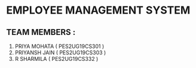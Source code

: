 # EMPLOYEE MANAGEMENT SYSTEM 

## TEAM MEMBERS :
 1) PRIYA MOHATA ( PES2UG19CS301 )
 2) PRIYANSH JAIN ( PES2UG19CS303 )
 3) R SHARMILA ( PES2UG19CS332 )


